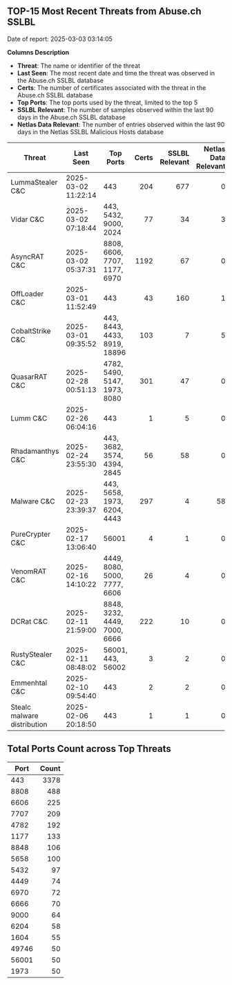 ## TOP-15 Most Recent Threats from Abuse.ch SSLBL
Date of report: 2025-03-03 03:14:05

**Columns Description**
- **Threat**: The name or identifier of the threat
- **Last Seen**: The most recent date and time the threat was observed in the Abuse.ch SSLBL database
- **Certs**: The number of certificates associated with the threat in the Abuse.ch SSLBL database
- **Top Ports**: The top ports used by the threat, limited to the top 5
- **SSLBL Relevant**: The number of samples observed within the last 90 days in the Abuse.ch SSLBL database
- **Netlas Data Relevant**: The number of entries observed within the last 90 days in the Netlas SSLBL Malicious Hosts database



| Threat                     | Last Seen           | Top Ports          | Certs        | SSLBL Relevant   | Netlas Data Relevant  |
|----------------------------|---------------------|--------------------|-------------:|-----------------:|----------------------:|
| LummaStealer C&C           | 2025-03-02 11:22:14 | 443 | 204 | 677 | 0 |
| Vidar C&C                  | 2025-03-02 07:18:44 | 443, 5432, 9000, 2024 | 77 | 34 | 3 |
| AsyncRAT C&C               | 2025-03-02 05:37:31 | 8808, 6606, 7707, 1177, 6970 | 1192 | 67 | 0 |
| OffLoader C&C              | 2025-03-01 11:52:49 | 443 | 43 | 160 | 1 |
| CobaltStrike C&C           | 2025-03-01 09:35:52 | 443, 8443, 4433, 8919, 18896 | 103 | 7 | 5 |
| QuasarRAT C&C              | 2025-02-28 00:51:13 | 4782, 5490, 5147, 1973, 8080 | 301 | 47 | 0 |
| Lumm C&C                   | 2025-02-26 06:04:16 | 443 | 1 | 5 | 0 |
| Rhadamanthys C&C           | 2025-02-24 23:55:30 | 443, 3682, 3574, 4394, 2845 | 56 | 58 | 0 |
| Malware C&C                | 2025-02-23 23:39:37 | 443, 5658, 1973, 6204, 4443 | 297 | 4 | 58 |
| PureCrypter C&C            | 2025-02-17 13:06:40 | 56001 | 4 | 1 | 0 |
| VenomRAT C&C               | 2025-02-16 14:10:22 | 4449, 8080, 5000, 7777, 6606 | 26 | 4 | 0 |
| DCRat C&C                  | 2025-02-11 21:59:00 | 8848, 3232, 4449, 7000, 6666 | 222 | 10 | 0 |
| RustyStealer C&C           | 2025-02-11 08:48:02 | 56001, 443, 56002 | 3 | 2 | 0 |
| Emmenhtal C&C              | 2025-02-10 09:54:40 | 443 | 2 | 2 | 0 |
| Stealc malware distribution | 2025-02-06 20:18:50 | 443 | 1 | 1 | 0 |

## Total Ports Count across Top Threats
| Port       | Count      |
|------------|-----------:|
| 443 | 3378 |
| 8808 | 488 |
| 6606 | 225 |
| 7707 | 209 |
| 4782 | 192 |
| 1177 | 133 |
| 8848 | 106 |
| 5658 | 100 |
| 5432 | 97 |
| 4449 | 74 |
| 6970 | 72 |
| 6666 | 70 |
| 9000 | 64 |
| 6204 | 58 |
| 1604 | 55 |
| 49746 | 50 |
| 56001 | 50 |
| 1973 | 50 |
